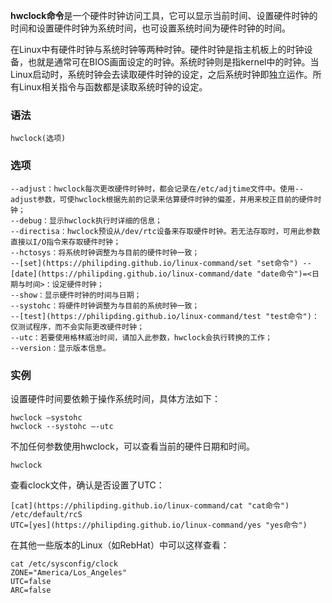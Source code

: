 **hwclock命令**是一个硬件时钟访问工具，它可以显示当前时间、设置硬件时钟的时间和设置硬件时钟为系统时间，也可设置系统时间为硬件时钟的时间。

在Linux中有硬件时钟与系统时钟等两种时钟。硬件时钟是指主机板上的时钟设备，也就是通常可在BIOS画面设定的时钟。系统时钟则是指kernel中的时钟。当Linux启动时，系统时钟会去读取硬件时钟的设定，之后系统时钟即独立运作。所有Linux相关指令与函数都是读取系统时钟的设定。

### 语法  

```
hwclock(选项)
```

### 选项  

```
--adjust：hwclock每次更改硬件时钟时，都会记录在/etc/adjtime文件中。使用--adjust参数，可使hwclock根据先前的记录来估算硬件时钟的偏差，并用来校正目前的硬件时钟；
--debug：显示hwclock执行时详细的信息；
--directisa：hwclock预设从/dev/rtc设备来存取硬件时钟。若无法存取时，可用此参数直接以I/O指令来存取硬件时钟；
--hctosys：将系统时钟调整为与目前的硬件时钟一致；
--[set](https://philipding.github.io/linux-command/set "set命令") --[date](https://philipding.github.io/linux-command/date "date命令")=<日期与时间>：设定硬件时钟；
--show：显示硬件时钟的时间与日期；
--systohc：将硬件时钟调整为与目前的系统时钟一致；
--[test](https://philipding.github.io/linux-command/test "test命令")：仅测试程序，而不会实际更改硬件时钟；
--utc：若要使用格林威治时间，请加入此参数，hwclock会执行转换的工作；
--version：显示版本信息。
```

### 实例  

设置硬件时间要依赖于操作系统时间，具体方法如下：

```
hwclock –systohc
hwclock --systohc –-utc
```

不加任何参数使用hwclock，可以查看当前的硬件日期和时间。

```
hwclock
```

查看clock文件，确认是否设置了UTC：

```
[cat](https://philipding.github.io/linux-command/cat "cat命令") /etc/default/rcS 
UTC=[yes](https://philipding.github.io/linux-command/yes "yes命令")
```

在其他一些版本的Linux（如RebHat）中可以这样查看：

```
cat /etc/sysconfig/clock
ZONE="America/Los_Angeles"
UTC=false
ARC=false
```